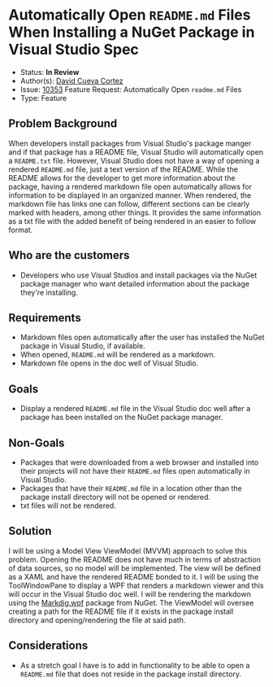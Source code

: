 # Automatically Open `README.md` Files When Installing a NuGet Package in Visual Studio Spec

* Status: **In Review**
* Author(s): [David Cueva Cortez](https://github.com/dcc7497)
* Issue: [10353](https://github.com/NuGet/Home/issues/10353) Feature Request: Automatically Open `readme.md` Files
* Type: Feature

## Problem Background

When developers install packages from Visual Studio&#39;s package manger and if that package has a README file, Visual Studio will automatically open a `README.txt` file. However, Visual Studio does not have a way of opening a rendered `README.md` file, just a text version of the README. While the README allows for the developer to get more information about the package, having a rendered markdown file open automatically allows for information to be displayed in an organized manner. When rendered, the markdown file has links one can follow, different sections can be clearly marked with headers, among other things. It provides the same information as a txt file with the added benefit of being rendered in an easier to follow format.

## Who are the customers

* Developers who use Visual Studios and install packages via the NuGet package manager who want detailed information about the package they&#39;re installing.

## Requirements

* Markdown files open automatically after the user has installed the NuGet package in Visual Studio, if available.
* When opened, `README.md` will be rendered as a markdown.
* Markdown file opens in the doc well of Visual Studio.

## Goals

* Display a rendered `README.md` file in the Visual Studio doc well after a package has been installed on the NuGet package manager.

## Non-Goals

* Packages that were downloaded from a web browser and installed into their projects will not have their `README.md` files open automatically in Visual Studio.
* Packages that have their `README.md` file in a location other than the package install directory will not be opened or rendered.
* txt files will not be rendered.

## Solution

I will be using a Model View ViewModel (MVVM) approach to solve this problem. Opening the README does not have much in terms of abstraction of data sources, so no model will be implemented. The view will be defined as a XAML and have the rendered README bonded to it. I will be using the ToolWindowPane to display a WPF that renders a markdown viewer and this will occur in the Visual Studio doc well. I will be rendering the markdown using the [Markdig.wpf](https://www.nuget.org/packages/Markdig.Wpf/) package from NuGet. The ViewModel will oversee creating a path for the README file if it exists in the package install directory and opening/rendering the file at said path.

## Considerations

* As a stretch goal I have is to add in functionality to be able to open a `README.md` file that does not reside in the package install directory.